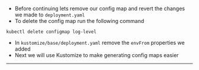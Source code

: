 
*   Before continuing lets remove our config map and revert the changes we made to `deployment.yaml`
*   To delete the config map run the following command


```execute-1
kubectl delete configmap log-level

```



*   In `kustomize/base/deployment.yaml` remove the `envFrom` properties we added
*   Next we will use Kustomize to make generating config maps easier



---
